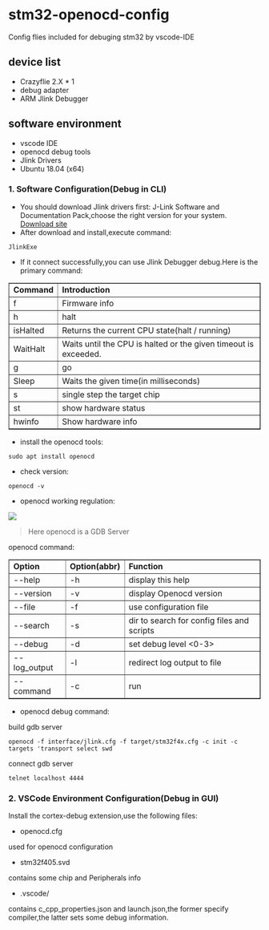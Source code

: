 # stm32-openocd-config
Config flies included for debuging stm32 by vscode-IDE
## device list
- Crazyflie 2.X * 1
- debug adapter
- ARM Jlink Debugger

## software environment
- vscode IDE
- openocd debug tools
- Jlink Drivers
- Ubuntu 18.04 (x64)

### 1. Software Configuration(Debug in CLI)
- You should download Jlink drivers first: J-Link Software and Documentation Pack,choose the right version for your system.
<a href = "https://www.segger.com/downloads/jlink/#J-LinkSoftwareAndDocumentationPack">Download site</a>
- After download and install,execute command:
```
JlinkExe
```
- If it connect successfully,you can use Jlink Debugger debug.Here is the primary command:
<table border = "1">
<tr>
<td><b>Command</b></td>
<td><b>Introduction</b></td>
</tr>
<tr>
<td>f</td>
<td>Firmware info</td>
</tr>
<tr>
<td>h</td>
<td>halt</td>
</tr>
<tr>
<td>isHalted</td>
<td>Returns the current CPU state(halt / running)</td>
</tr>
<tr>
<td>WaitHalt</td>
<td>Waits until the CPU is halted or the given timeout is exceeded.</td>
</tr>
<tr>
<td>g</td>
<td>go</td>
</tr>
<tr>
<td>Sleep</td>
<td>Waits the given time(in milliseconds)</td>
</tr>
<tr>
<td>s</td>
<td>single step the target chip</td>
</tr>
<tr>
<td>st</td>
<td>show hardware status</td>
</tr>
<tr>
<td>hwinfo</td>
<td>Show hardware info</td>
</tr>
</table>

- install the openocd tools:
```
sudo apt install openocd
```
- check version:
```
openocd -v
```
- openocd working regulation:

<img src="https://seunetsi.feishu.cn/docs/doccn8FNbjgemrNvCBNnmFsWZzg">

> Here openocd is a GDB Server

openocd command:

<table border = "1">
<tr>
<td><b>Option</b></td>
<td><b>Option(abbr)</b></td>
<td><b>Function</b></td>
</tr>
<tr>
<td>--help</td>
<td>-h</td>
<td>display this help</td>
</tr>
<tr>
<td>--version</td>
<td>-v</td>
<td>display Openocd version</td>
</tr>
<tr>
<td>--file</td>
<td>-f</td>
<td>use configuration file <name></td>
</tr>
<tr>
<td>--search</td>
<td>-s</td>
<td>dir to search for config files and scripts</td>
</tr>
<tr>
<td>--debug</td>
<td>-d</td>
<td>set debug level <0-3></td>
</tr>
<tr>
<td>--log_output</td>
<td>-l</td>
<td>redirect log output to file<name></td>
</tr>
<tr>
<td>--command</td>
<td>-c</td>
<td>run <command></td>
</tr>
</table>

- openocd debug command:

build gdb server

```
openocd -f interface/jlink.cfg -f target/stm32f4x.cfg -c init -c targets 'transport select swd
```

connect gdb server

```
telnet localhost 4444
```

### 2. VSCode Environment Configuration(Debug in GUI)
Install the cortex-debug extension,use the following files:

- openocd.cfg

used for openocd configuration

- stm32f405.svd

contains some chip and Peripherals info

- .vscode/

contains c_cpp_properties.json and launch.json,the former specify compiler,the latter sets some debug information.








